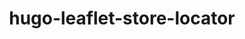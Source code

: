 ---
title: "hugo-leaflet-store-locator"
description: 'A Leaflet based store locator built for Hugo sites.'
cUrl: "https://storelocator.ttntm.me"
weight: 2
---